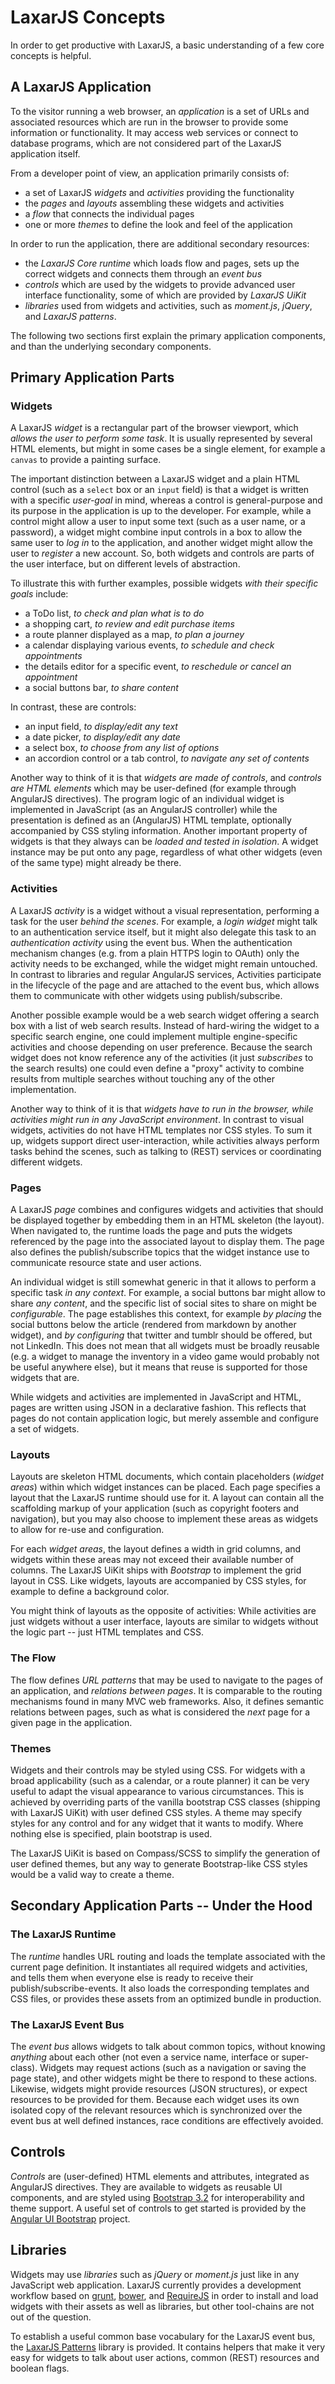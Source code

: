 # LaxarJS Concepts

In order to get productive with LaxarJS, a basic understanding of a few core concepts is helpful.


## A LaxarJS Application

To the visitor running a web browser, an _application_ is a set of URLs and associated resources which are run in the browser to provide some information or functionality.
It may access web services or connect to database programs, which are not considered part of the LaxarJS application itself.

From a developer point of view, an application primarily consists of:

  * a set of LaxarJS _widgets_ and _activities_ providing the functionality
  * the _pages_ and _layouts_ assembling these widgets and activities
  * a _flow_ that connects the individual pages
  * one or more _themes_ to define the look and feel of the application

In order to run the application, there are additional secondary resources:

  * the _LaxarJS Core runtime_ which loads flow and pages, sets up the correct widgets and connects them through an _event bus_
  * _controls_ which are used by the widgets to provide advanced user interface functionality, some of which are provided by _LaxarJS UiKit_
  * _libraries_ used from widgets and activities, such as _moment.js_, _jQuery_, and _LaxarJS patterns_.

The following two sections first explain the primary application components, and than the underlying secondary components.


## Primary Application Parts


### Widgets

A LaxarJS _widget_ is a rectangular part of the browser viewport, which _allows the user to perform some task_.
It is usually represented by several HTML elements, but might in some cases be a single element, for example a `canvas` to provide a painting surface.

The important distinction between a LaxarJS widget and a plain HTML control (such as a `select` box or an `input` field) is that a widget is written with a specific _user-goal_ in mind, whereas a control is general-purpose and its purpose in the application is up to the developer.
For example, while a control might allow a user to input some text (such as a user name, or a password), a widget might combine input controls in a box to allow the same user to _log in_ to the application, and another widget might allow the user to _register_ a new account.
So, both widgets and controls are parts of the user interface, but on different levels of abstraction.

To illustrate this with further examples, possible widgets _with their specific goals_ include:

  * a ToDo list, _to check and plan what is to do_
  * a shopping cart, _to review and edit purchase items_
  * a route planner displayed as a map, _to plan a journey_
  * a calendar displaying various events, _to schedule and check appointments_
  * the details editor for a specific event, _to reschedule or cancel an appointment_
  * a social buttons bar, _to share content_

In contrast, these are controls:

  * an input field, _to display/edit any text_
  * a date picker, _to display/edit any date_
  * a select box, _to choose from any list of options_
  * an accordion control or a tab control, _to navigate any set of contents_

Another way to think of it is that _widgets are made of controls_, and  _controls are HTML elements_ which may be user-defined (for example through AngularJS directives).
The program logic of an individual widget is implemented in JavaScript (as an AngularJS controller) while the presentation is defined as an (AngularJS) HTML template, optionally accompanied by CSS styling information.
Another important property of widgets is that they always can be _loaded and tested in isolation_.
A widget instance may be put onto any page, regardless of what other widgets (even of the same type) might already be there.


### Activities

A LaxarJS _activity_ is a widget without a visual representation, performing a task for the user _behind the scenes_.
For example, a _login widget_ might talk to an authentication service itself, but it might also delegate this task to an _authentication activity_ using the event bus.
When the authentication mechanism changes (e.g. from a plain HTTPS login to OAuth) only the activity needs to be exchanged, while the widget might remain untouched.
In contrast to libraries and regular AngularJS services, Activities participate in the lifecycle of the page and are attached to the event bus, which allows them to communicate with other widgets using publish/subscribe. 

Another possible example would be a web search widget offering a search box with a list of web search results.
Instead of hard-wiring the widget to a specific search engine, one could implement multiple engine-specific activities and choose depending on user preference.
Because the search widget does not know reference any of the activities (it just _subscribes_ to the search results) one could even define a "proxy" activity to combine results from multiple searches without touching any of the other implementation.

Another way to think of it is that _widgets have to run in the browser, while activities might run in any JavaScript environment_.
In contrast to visual widgets, activities do not have HTML templates nor CSS styles.
To sum it up, widgets support direct user-interaction, while activities always perform tasks behind the scenes, such as talking to (REST) services or coordinating different widgets.


### Pages

A LaxarJS _page_ combines and configures widgets and activities that should be displayed together by embedding them in an HTML skeleton (the layout).
When navigated to, the runtime loads the page and puts the widgets referenced by the page into the associated layout to display them.
The page also defines the publish/subscribe topics that the widget instance use to communicate resource state and user actions. 

An individual widget is still somewhat generic in that it allows to perform a specific task _in any context_.
For example, a social buttons bar might allow to share _any content_, and the specific list of social sites to share on might be _configurable_.
The page establishes this context, for example _by placing_ the social buttons below the article (rendered from markdown by another widget), and _by configuring_ that twitter and tumblr should be offered, but not LinkedIn.
This does not mean that all widgets must be broadly reusable (e.g. a widget to manage the inventory in a video game would probably not be useful anywhere else), but it means that reuse is supported for those widgets that are.

While widgets and activities are implemented in JavaScript and HTML, pages are written using JSON in a declarative fashion.
This reflects that pages do not contain application logic, but merely assemble and configure a set of widgets.


### Layouts

Layouts are skeleton HTML documents, which contain placeholders (_widget areas_) within which widget instances can be placed.
Each page specifies a layout that the LaxarJS runtime should use for it.
A layout can contain all the scaffolding markup of your application (such as copyright footers and navigation), but you may also choose to implement these areas as widgets to allow for re-use and configuration.

For each _widget areas_, the layout defines a width in grid columns, and widgets within these areas may not exceed their available number of columns.
The LaxarJS UiKit ships with _Bootstrap_ to implement the grid layout in CSS.
Like widgets, layouts are accompanied by CSS styles, for example to define a background color.

You might think of layouts as the opposite of activities: While activities are just widgets without a user interface, layouts are similar to widgets without the logic part -- just HTML templates and CSS.


### The Flow

The flow defines _URL patterns_ that may be used to navigate to the pages of an application, and _relations between pages_.
It is comparable to the routing mechanisms found in many MVC web frameworks.
Also, it defines semantic relations between pages, such as what is considered the _next_ page for a given page in the application.


### Themes

Widgets and their controls may be styled using CSS.
For widgets with a broad applicability (such as a calendar, or a route planner) it can be very useful to adapt the visual appearance to various circumstances.
This is achieved by overriding parts of the vanilla bootstrap CSS classes (shipping with LaxarJS UiKit) with user defined CSS styles.
A theme may specify styles for any control and for any widget that it wants to modify.
Where nothing else is specified, plain bootstrap is used.

The LaxarJS UiKit is based on Compass/SCSS to simplify the generation of user defined themes, but any way to generate Bootstrap-like CSS styles would be a valid way to create a theme.


## Secondary Application Parts -- Under the Hood

### The LaxarJS Runtime

The _runtime_ handles URL routing and loads the template associated with the current page definition.
It instantiates all required widgets and activities, and tells them when everyone else is ready to receive their publish/subscribe-events.
It also loads the corresponding templates and CSS files, or provides these assets from an optimized bundle in production.


### The LaxarJS Event Bus

The _event bus_ allows widgets to talk about common topics, without knowing _anything_ about each other (not even a service name, interface or super-class).
Widgets may request actions (such as a navigation or saving the page state), and other widgets might be there to respond to these actions.
Likewise, widgets might provide resources (JSON structures), or expect resources to be provided for them.
Because each widget uses its own isolated copy of the relevant resources which is synchronized over the event bus at well defined instances, race conditions are effectively avoided.


## Controls

_Controls_ are (user-defined) HTML elements and attributes, integrated as AngularJS directives.
They are available to widgets as reusable UI components, and are styled using [Bootstrap 3.2](http://getbootstrap.com/) for interoperability and theme support.
A useful set of controls to get started is provided by the [Angular UI Bootstrap](http://angular-ui.github.io/bootstrap/) project.


## Libraries

Widgets may use _libraries_ such as _jQuery_ or _moment.js_ just like in any JavaScript web application.
LaxarJS currently provides a development workflow based on [grunt](http://gruntjs.com/), [bower](http://bower.io/), and [RequireJS](http://requirejs.org/) in order to install and load widgets with their assets as well as libraries, but other tool-chains are not out of the question.

To establish a useful common base vocabulary for the LaxarJS event bus, the [LaxarJS Patterns](https://github.com/LaxarJS/laxar_patterns) library is provided.
It contains helpers that make it very easy for widgets to talk about user actions, common (REST) resources and boolean flags.
